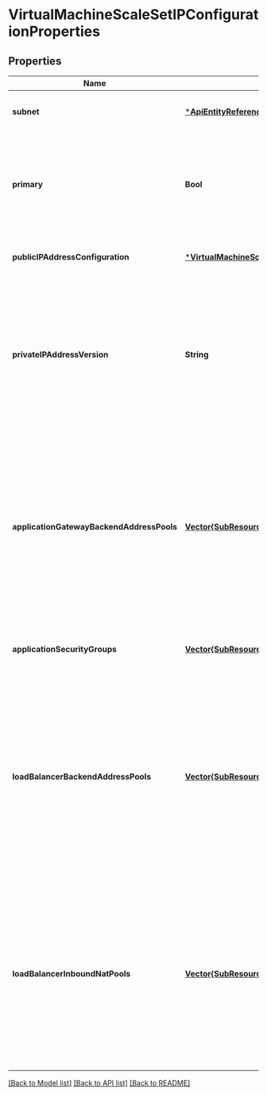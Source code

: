 # VirtualMachineScaleSetIPConfigurationProperties


## Properties
Name | Type | Description | Notes
------------ | ------------- | ------------- | -------------
**subnet** | [***ApiEntityReference**](ApiEntityReference.md) |  | [optional] [default to nothing]
**primary** | **Bool** | Specifies the primary network interface in case the virtual machine has more than 1 network interface. | [optional] [default to nothing]
**publicIPAddressConfiguration** | [***VirtualMachineScaleSetPublicIPAddressConfiguration**](VirtualMachineScaleSetPublicIPAddressConfiguration.md) |  | [optional] [default to nothing]
**privateIPAddressVersion** | **String** | Available from Api-Version 2017-03-30 onwards, it represents whether the specific ipconfiguration is IPv4 or IPv6. Default is taken as IPv4.  Possible values are: &#39;IPv4&#39; and &#39;IPv6&#39;. | [optional] [default to nothing]
**applicationGatewayBackendAddressPools** | [**Vector{SubResource}**](SubResource.md) | Specifies an array of references to backend address pools of application gateways. A scale set can reference backend address pools of multiple application gateways. Multiple scale sets cannot use the same application gateway. | [optional] [default to nothing]
**applicationSecurityGroups** | [**Vector{SubResource}**](SubResource.md) | Specifies an array of references to application security group. | [optional] [default to nothing]
**loadBalancerBackendAddressPools** | [**Vector{SubResource}**](SubResource.md) | Specifies an array of references to backend address pools of load balancers. A scale set can reference backend address pools of one public and one internal load balancer. Multiple scale sets cannot use the same basic sku load balancer. | [optional] [default to nothing]
**loadBalancerInboundNatPools** | [**Vector{SubResource}**](SubResource.md) | Specifies an array of references to inbound Nat pools of the load balancers. A scale set can reference inbound nat pools of one public and one internal load balancer. Multiple scale sets cannot use the same basic sku load balancer. | [optional] [default to nothing]


[[Back to Model list]](../README.md#models) [[Back to API list]](../README.md#api-endpoints) [[Back to README]](../README.md)


